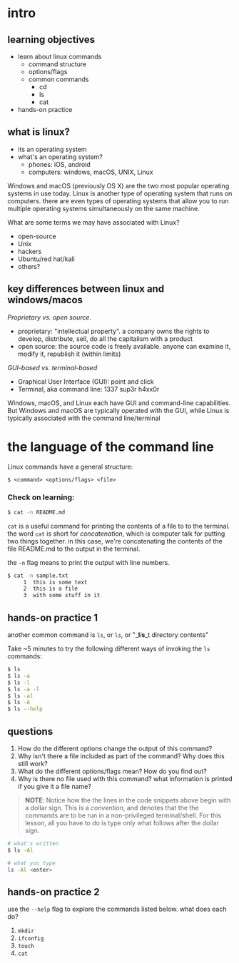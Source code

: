 # intro

## learning objectives
- learn about linux commands
    - command structure
    - options/flags
    - common commands
        - cd
        - ls
        - cat
- hands-on practice

## what is linux?
- its an operating system
- what's an operating system?
    - phones: iOS, android
    - computers: windows, macOS, UNIX, Linux

Windows and macOS (previously OS X) are the two most popular operating 
systems in use today.  Linux is another type of operating system that 
runs on computers. there are even types of operating systems that allow 
you to run multiple operating systems simultaneously on the same machine.

What are some terms we may have associated with Linux?
- open-source
- Unix
- hackers
- Ubuntu/red hat/kali
- others?

## key differences between linux and windows/macos
*Proprietary vs. open source*.
- proprietary: "intellectual property". a company owns the rights to develop,
  distribute, sell, do all the capitalism with a product
- open source: the source code is freely available. anyone can examine it,
  modify it, republish it (within limits)

*GUI-based vs. terminal-based*
- Graphical User Interface (GUI): point and click
- Terminal, aka command line: 1337 sup3r h4xx0r

Windows, macOS, and Linux each have GUI and command-line capabilities. But
Windows and macOS are typically operated with the GUI, while Linux is typically
associated with the command line/terminal

# the language of the command line
Linux commands have a general structure:

```
$ <command> <options/flags> <file>
```
### Check on learning:

```bash
$ cat -n README.md
```

`cat` is a useful command for printing the contents of a file to to the
terminal.  the word `cat` is short for _con*cat*enation_, which is computer
talk for putting two things together.  in this case, we're concatenating the
contents of the file README.md to the output in the terminal.

the `-n` flag means to print the output with line numbers.  

```bash
$ cat -n sample.txt
     1  this is some text
     2  this is a file
     3  with some stuff in it

```


## hands-on practice 1
another common command is `ls`, or `ls`, or "_**l**_i_**s**_t directory contents"

Take ~5 minutes to try the following different ways of invoking the `ls`
commands: 

```bash
$ ls
$ ls -a
$ ls -l
$ ls -a -l
$ ls -al
$ ls -A
$ ls --help
```

## questions
1. How do the different options change the output of this command?
2. Why isn't there a file included as part of the command?  Why does this still
   work?
3. What do the different options/flags mean?  How do you find out?
4. Why is there no file used with this command?  what information is printed if
   you give it a file name?

>**NOTE**:  Notice how the the lines in the code snippets above begin with a dollar sign.
>This is a *convention*, and denotes that the the commands are to be run in a
>non-privileged terminal/shell.  For this lesson, all you have to do is type
>only what follows after the dollar sign.

```bash
# what's written
$ ls -Al

# what you type
ls -Al <enter>
```

## hands-on practice 2
use the `--help` flag to explore the commands listed below.  what does each
do?

1. `mkdir`
2. `ifconfig`
3. `touch`
4. `cat`
